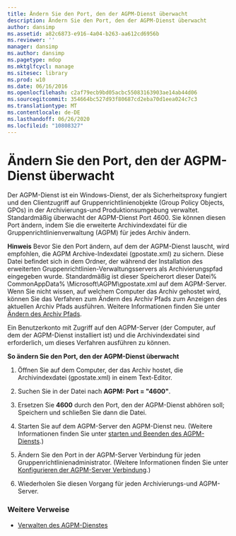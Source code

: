 ```yaml
---
title: Ändern Sie den Port, den der AGPM-Dienst überwacht
description: Ändern Sie den Port, den der AGPM-Dienst überwacht
author: dansimp
ms.assetid: a82c6873-e916-4a04-b263-aa612cd6956b
ms.reviewer: ''
manager: dansimp
ms.author: dansimp
ms.pagetype: mdop
ms.mktglfcycl: manage
ms.sitesec: library
ms.prod: w10
ms.date: 06/16/2016
ms.openlocfilehash: c2af79ecb9bd05acbc55083163903ae14ab44d06
ms.sourcegitcommit: 354664bc527d93f80687cd2eba70d1eea024c7c3
ms.translationtype: MT
ms.contentlocale: de-DE
ms.lasthandoff: 06/26/2020
ms.locfileid: "10808327"
---
```

# Ändern Sie den Port, den der AGPM-Dienst überwacht


Der AGPM-Dienst ist ein Windows-Dienst, der als Sicherheitsproxy fungiert und den Clientzugriff auf Gruppenrichtlinienobjekte (Group Policy Objects, GPOs) in der Archivierungs-und Produktionsumgebung verwaltet. Standardmäßig überwacht der AGPM-Dienst Port 4600. Sie können diesen Port ändern, indem Sie die erweiterte Archivindexdatei für die Gruppenrichtlinienverwaltung (AGPM) für jedes Archiv ändern.

**Hinweis**  Bevor Sie den Port ändern, auf dem der AGPM-Dienst lauscht, wird empfohlen, die AGPM Archive-Indexdatei (gpostate.xml) zu sichern. Diese Datei befindet sich in dem Ordner, der während der Installation des erweiterten Gruppenrichtlinien-Verwaltungsservers als Archivierungspfad eingegeben wurde. Standardmäßig ist dieser Speicherort dieser Datei% CommonAppData% \\Microsoft\\AGPM\\gpostate.xml auf dem AGPM-Server. Wenn Sie nicht wissen, auf welchem Computer das Archiv gehostet wird, können Sie das Verfahren zum Ändern des Archiv Pfads zum Anzeigen des aktuellen Archiv Pfads ausführen. Weitere Informationen finden Sie unter [Ändern des Archiv Pfads](modify-the-archive-path.md).

 

Ein Benutzerkonto mit Zugriff auf den AGPM-Server (der Computer, auf dem der AGPM-Dienst installiert ist) und die Archivindexdatei sind erforderlich, um dieses Verfahren ausführen zu können.

**So ändern Sie den Port, den der AGPM-Dienst überwacht**

1.  Öffnen Sie auf dem Computer, der das Archiv hostet, die Archivindexdatei (gpostate.xml) in einem Text-Editor.

2.  Suchen Sie in der Datei nach **AGPM: Port = "4600"**.

3.  Ersetzen Sie **4600** durch den Port, den der AGPM-Dienst abhören soll; Speichern und schließen Sie dann die Datei.

4.  Starten Sie auf dem AGPM-Server den AGPM-Dienst neu. (Weitere Informationen finden Sie unter [starten und Beenden des AGPM-Diensts](start-and-stop-the-agpm-service.md).)

5.  Ändern Sie den Port in der AGPM-Server Verbindung für jeden Gruppenrichtlinienadministrator. (Weitere Informationen finden Sie unter [Konfigurieren der AGPM-Server Verbindung](configure-the-agpm-server-connection.md).)

6.  Wiederholen Sie diesen Vorgang für jeden Archivierungs-und AGPM-Server.

### Weitere Verweise

-   [Verwalten des AGPM-Dienstes](managing-the-agpm-service.md)

 

 





